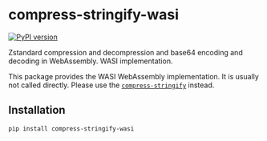 # compress-stringify-wasi

[![PyPI version](https://badge.fury.io/py/compress-stringify-wasi.svg)](https://badge.fury.io/py/compress-stringify-wasi)

Zstandard compression and decompression and base64 encoding and decoding in WebAssembly. WASI implementation.

This package provides the WASI WebAssembly implementation. It is usually not called directly. Please use the [`compress-stringify`](https://pypi.org/project/compress-stringify/) instead.


## Installation

```sh
pip install compress-stringify-wasi
```
